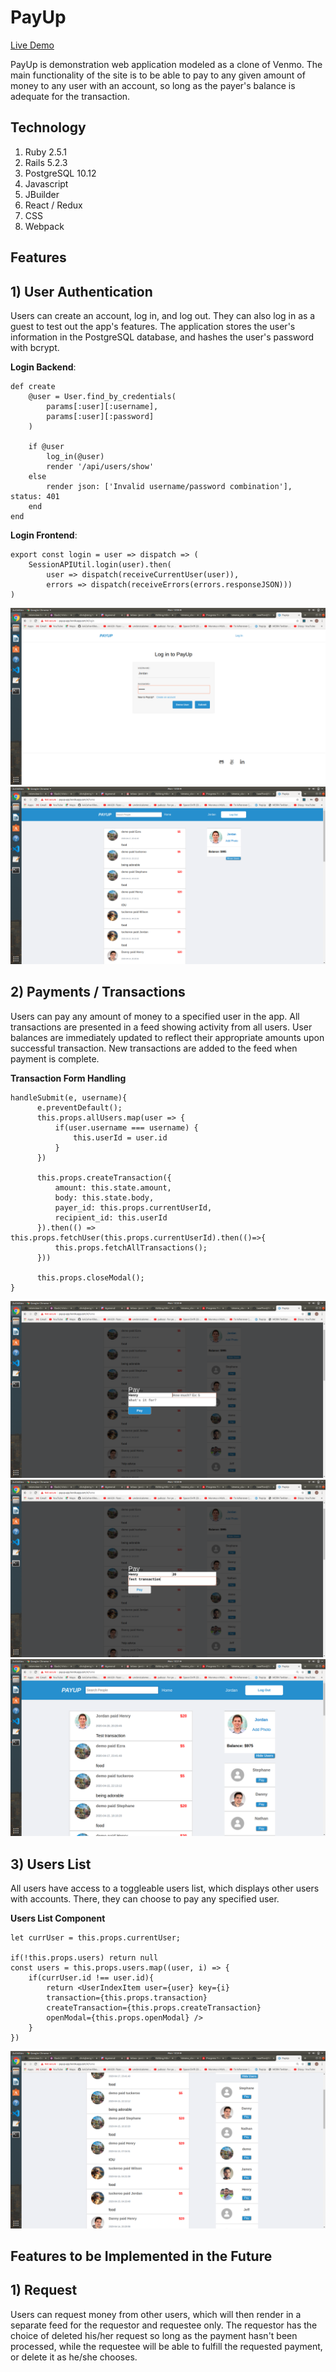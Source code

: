 # PayUp
[Live Demo](http://payup-app.herokuapp.com/#/)

PayUp is demonstration web application modeled as a clone of Venmo. The main functionality of the site is to be able to pay to any given amount of money to any user with an account, so long as the payer's balance is adequate for the transaction.

## Technology

1) Ruby 2.5.1
2) Rails 5.2.3
3) PostgreSQL 10.12
4) Javascript 
5) JBuilder
6) React / Redux
7) CSS
8) Webpack

## Features

## 1) User Authentication
Users can create an account, log in, and log out. They can also log in as a guest to test out the app's features. The application stores the user's information in the PostgreSQL database, and hashes the user's password with bcrypt.

**Login Backend**:
```
def create
    @user = User.find_by_credentials(
        params[:user][:username],
        params[:user][:password]
    )

    if @user
        log_in(@user)
        render '/api/users/show'
    else
        render json: ['Invalid username/password combination'], status: 401
    end
end
```
**Login Frontend**:
```
export const login = user => dispatch => (
    SessionAPIUtil.login(user).then(
        user => dispatch(receiveCurrentUser(user)),
        errors => dispatch(receiveErrors(errors.responseJSON)))
)
```
![Login](./screenshots/payup_login.png)
![Home](./screenshots/payup_home.png)

## 2) Payments / Transactions
Users can pay any amount of money to a specified user in the app. All transactions are presented in a feed showing activity from all users. User balances are immediately updated to reflect their appropriate amounts upon successful transaction. New transactions are added to the feed when payment is complete.

**Transaction Form Handling**
```
handleSubmit(e, username){
      e.preventDefault();
      this.props.allUsers.map(user => {
          if(user.username === username) {
              this.userId = user.id
          }
      })

      this.props.createTransaction({
          amount: this.state.amount,
          body: this.state.body,
          payer_id: this.props.currentUserId,
          recipient_id: this.userId
      }).then(() => this.props.fetchUser(this.props.currentUserId).then(()=>{
          this.props.fetchAllTransactions();
      }))

      this.props.closeModal();
}
```
![TransactionForm](./screenshots/transaction_form.png)
![Payment](./screenshots/transaction_payment.png)
![Feed](./screenshots/new_transaction.png)

## 3) Users List
All users have access to a toggleable users list, which displays other users with accounts. There, they can choose to pay any specified user.

**Users List Component**
```
let currUser = this.props.currentUser;

if(!this.props.users) return null
const users = this.props.users.map((user, i) => {
    if(currUser.id !== user.id){
        return <UserIndexItem user={user} key={i} 
        transaction={this.props.transaction} 
        createTransaction={this.props.createTransaction} 
        openModal={this.props.openModal} />
    }
})
```
![Users](./screenshots/users_list.png)

## Features to be Implemented in the Future

## 1) Request 
Users can request money from other users, which will then render in a separate feed for the requestor and requestee only.
The requestor has the choice of deleted his/her request so long as the payment hasn't been processed, while the requestee will be able to fulfill the requested payment, or delete it as he/she chooses.